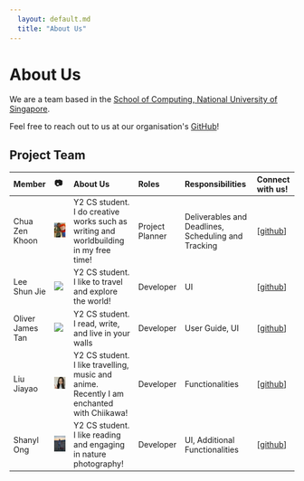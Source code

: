 ```yaml
---
  layout: default.md
  title: "About Us"
---
```


# About Us

We are a team based in the [School of Computing, National University of Singapore](http://www.comp.nus.edu.sg).

Feel free to reach out to us at our organisation's [GitHub](https://github.com/AY2324S2-CS2103T-T12-3)!

## Project Team

| Member | :camera:                                          | About Us | Roles | Responsibilities | Connect with us! |
|:--- |:--------------------------------------------------|:--- |:--- |:--- |:--- |
| Chua Zen Khoon | <img src="images/chuazenkhoon.png" width="200px"> | Y2 CS student. I do creative works such as writing and worldbuilding in my free time! | Project Planner | Deliverables and Deadlines, Scheduling and Tracking | [[github](http://github.com/ChuaZenKhoon)] |
| Lee Shun Jie | <img src="images/shunjieee.png" width="200px">    | Y2 CS student. I like to travel and explore the world! | Developer | UI |  [[github](http://github.com/shunjieee)] |
| Oliver James Tan | <img src="images/tcjazwei.png" width="200px">     | Y2 CS student. I read, write, and live in your walls | Developer | User Guide, UI | [[github](httpsL//github.com/tcjazwei)] |
| Liu Jiayao | <img src="images/ljy0422.png" width="200px">      | Y2 CS student. I like travelling, music and anime. Recently I am enchanted with Chiikawa! | Developer | Functionalities | [[github](https://github.com/ljy0422)] |
| Shanyl Ong | <img src="images/shanylong.png" width="200px">    | Y2 CS student. I like reading and engaging in nature photography! | Developer | UI, Additional Functionalities | [[github](http://github.com/ShanylOng)] |
